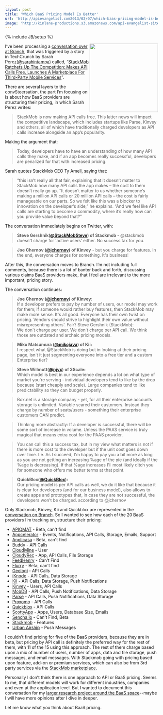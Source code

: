 ```yaml
---
layout: post
title: 'Which BaaS Pricing Model Is Better'
url: 'http://apievangelist.com2013/02/07/which-baas-pricing-model-is-better/'
image: 'http://kinlane-productions.s3.amazonaws.com/api-evangelist-site/blog/baas-trends.png'
---
```

{% include JB/setup %}
<p>
     <img src=https://s3.amazonaws.com/kinlane-productions/api-evangelist/trends/baas-trends.png  width=225 align=right />
</p>
<p>
     I’ve been processing a <a href=http://branch.com/b/apicalls-successtax>conversation over at Branch</a>, that was triggered by a story in TechCrunch by Sarah Perez(<a href=https://twitter.com/sarahintampa>@sarahintampa</a>) called, “<a href=http://techcrunch.com/2012/11/13/stackmob-ratchets-up-the-competition-makes-api-calls-free-launches-a-marketplace-for-third-party-mobile-services/>StackMob Ratchets Up The Competition: Makes API Calls Free, Launches A Marketplace For Third-Party Mobile Services</a>”.
</p>
<p>
     There are several layers to the convSteersation, the part I’m focusing on is about how BaaS providers are structuring their pricing, in which Sarah Perez writes:
</p>
<blockquote>
     StackMob is now making API calls free. This latter news will impact the competitive landscape, which includes startups like Parse, Kinvey and others, all of which have traditionally charged developers as API calls increase alongside an app’s popularity.
</blockquote>
<p>
     Making the argument that:
</p>
<blockquote>
     Today, developers have to have an understanding of how many API calls they make, and if an app becomes really successful, developers are penalized for that with increased pricing.
</blockquote>
<p>
     Sarah quotes StackMob CEO Ty Amell, saying that:
</p>
<blockquote>
     “this isn’t really all that fair, explaining that it doesn’t matter to StackMob how many API calls the app makes – the cost to them doesn’t really go up. “It doesn’t matter to us whether someone’s making a million API calls or 20 million API calls – the cost is fairly manageable on our parts. So we felt like this was a blocker to innovation on the developer’s side,” he explains. “And we feel like API calls are starting to become a commodity, where it’s really how can you provide value beyond that?”
</blockquote>
<p>
     The conversation immediately begins on Twitter, with:
</p>
<blockquote>
     <strong>Steve Gershnik(<a href=https://twitter.com/StackMobSteve>@StackMobSteve</a>) of Stackmob</strong> - @stackmob doesn't charge for 'active users' either. No success tax for you.
</blockquote>
<blockquote>
     <strong>Joe Chernov (<a href=https://twitter.com/jchernov>@jchernov</a>) of Kinvey</strong> - but you charge for features. In the end, everyone charges for something. It's business!
</blockquote>
<p>
     After this, the conversation moves to Branch. I’m not including full comments, because there is a lot of banter back and forth, discussing various claims BaaS providers make, that I feel are irrelevant to the more important, pricing story.
</p>
<p>
     The conversation continues:
</p>
<blockquote>
     <strong><strong>Joe Chernov (<a href=https://twitter.com/jchernov>@jchernov</a>) of Kinvey</strong>:</strong><br />
     If a developer prefers to pay by number of users, our model may work for them; if someone would rather buy features, then StackMob may make more sense. It's all good. Everyone has their own twist on pricing. Vendors should strive to highlight their own value without misrepresenting others'. Fair? Steve Gershnik (StackMob):<br />
     We don't charge per user. We don't charge per API call. We think those are outdated and archaic pricing models.
</blockquote>
<blockquote>
     <strong>Miko Matsumura (<a href=https://twitter.com/mikojava>@mikojava</a>) of Kii:</strong><br />
     I respect what @StackMob is doing but in looking at their pricing page, isn't it just segmenting everyone into a free tier and a custom Enterprise tier?
</blockquote>
<blockquote>
     <strong>Steve Willmott(<a href=https://twitter.com/njyx>@njyx</a>) of 3Scale:</strong><br />
     Which model is best in our experience depends a lot on what type of market you're serving - individual developers tend to like by the drop because (start cheaply and scale). Large companies tend to like predictability so they can budget properly.
</blockquote>
<blockquote>
     Box.net is a storage company - yet, for all their enterprise accounts storage is unlimited. Variable scared their customers. Instead they charge by number of seats/users - something their enterprise customers CAN predict.
</blockquote>
<blockquote>
     Thinking more abstractly: If a developer is successful, there will be some sort of increase in volume. Unless the PAAS service is truly magical that means extra cost for the PAAS provider.
</blockquote>
<blockquote>
     You can call this a success tax, but in my view what matters is not if there is more cost to the developer but if the unit cost goes down over time. I.e. As I succeed, I'm happy to pay you a bit more as long as you are not getting an increasing %age of the pie (and ideally if the %age is decreasing). If that %age increases I'll most likely ditch you for someone who offers me better terms at that point.
</blockquote>
<blockquote>
     <strong>QuickBlox(<a href=https://twitter.com/QuickBlox>@QuickBlox</a>):</strong><br />
     Our pricing model is per API calls as well, we do it like that because it is clear for developers (and for our business model), also allows to create apps and prototypes that, in case they are not successful, the developers won't be charged. according to @jchernov
</blockquote>
<p>
     Only Stackmob, Kinvey, Kii and Quickblox are represented in the <a href=http://branch.com/b/apicalls-successtax>conversation on Branch</a>. So I wanted to see how each of the 20 BaaS providers I’m tracking on, structure their pricing:
</p>
<ul class=mainlist>
     <li>
          <a href=http://www.apiomat.com/ target=_blank>APIOMAT</a> - Beta, can't find
     </li>
     <li>
          <a href=http://www.appcelerator.com/plans-pricing/ target=_blank>Appcelerator</a> - Events, Notifications, API Calls, Storage, Emails, Support
     </li>
     <li>
          <a href=http://www.applicasa.com/ target=_blank>Applicasa</a> - Beta, can't find
     </li>
     <li>
          <a href=http://buddy.com/pricing/ target=_blank>Buddy</a> - API Calls
     </li>
     <li>
          <a href=https://cloudmine.me/pricing/signup target=_blank>CloudMine</a> - User
     </li>
     <li>
          <a href=http://cloudyrec.com/welcome/pricing target=_blank>CloudyRec</a> - App, API Calls, File Storage
     </li>
     <li>
          <a href=http://www.feedhenry.com/ target=_blank>FeedHenry</a> - Can't Find
     </li>
     <li>
          <a href=http://www.flurry.com/flurry-appCloud.html target=_blank>Flurry</a> - Beta, can't find
     </li>
     <li>
          <a href=https://geoloqi.com/pricing target=_blank>Geoloqi</a> - API Calls
     </li>
     <li>
          <a href=http://iknode.io/pricing/ target=_blank>iKnode</a> - API Calls, Data Storage
     </li>
     <li>
          <a href=http://www.kii.com/en/technology/Price target=_blank>Kii</a> - API Calls, Data Storage, Push Notifications
     </li>
     <li>
          <a href=http://www.kinvey.com/pricing target=_blank>Kinvey</a> - Users, API Calls
     </li>
     <li>
          <a href=https://www.mobdb.net/pricing target=_blank>MobDB</a> - API Calls, Push Notifications, Data Storage
     </li>
     <li>
          <a href=https://parse.com/plans target=_blank>Parse</a> - API Calls, Push Notifications, Data Storage
     </li>
     <li>
          <a href=http://www.proxomo.com/Pricing target=_blank>Proxomo</a> - API Calls
     </li>
     <li>
          <a href=http://quickblox.com/pricing/ target=_blank>Quickblox</a> - API Calls
     </li>
     <li>
          <a href=http://scottyapp.com/pricing target=_blank>ScottyApp</a> - Apps, Users, Database Size, Emails
     </li>
     <li>
          <a href=http://www.sencha.com/products/io/ target=_blank>Sencha.io</a> - Can't Find, Beta
     </li>
     <li>
          <a href=https://www.stackmob.com/pricing/ target=_blank>Stackmob</a> - Features
     </li>
     <li>
          <a href=https://go.urbanairship.com/accounts/register/ target=_blank>Urban Airship</a> - Push Messages
     </li>
</ul>
<p>
     I couldn’t find pricing for five of the BaaS providers, because they are in beta, but pricing by API call is definitely the preferred way for the rest of them, with 11 of the 15 using this approach. The rest of them charge based upon a mix of number of users, number of apps, data and file storage, push messages, and email messages. With Stackmob going with pricing based upon feature, add-on or premium services, which can also be from 3rd party services via the <a href=https://marketplace.stackmob.com/>StackMob marketplace</a>.
</p>
<p>
     Personally I don’t think there is one approach to API or BaaS pricing. Seems to me, that different models will work for different industries, companies and even at the application level. But I wanted to document this conversation for my <a href=/trends/baas.php>larger research project around the BaaS space</a>--maybe I will have more opinions after I dive in deeper.
</p>
<p>
     Let me know what you think about BaaS pricing.
</p>
